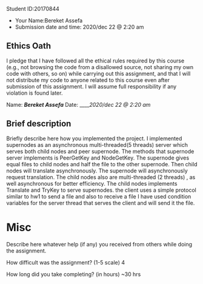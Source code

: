  Student ID:20170844
- Your Name:Bereket Assefa
- Submission date and time: 2020/dec 22 @ 2:20 am

## Ethics Oath
I pledge that I have followed all the ethical rules required by this course (e.g., not browsing the code from a disallowed source, not sharing my own code with others, so on) while carrying out this assignment, and that I will not distribute my code to anyone related to this course even after submission of this assignment. I will assume full responsibility if any violation is found later.

Name: ___Bereket Assefa___
Date: _____2020/dec 22 @ 2:20 am_

## Brief description
Briefly describe here how you implemented the project.
I implemented supernodes as an asynchronous multi-threaded(5 threads) server which serves both child nodes and peer supernode. The methods that supernode server implements is PeerGetKey and NodeGetKey. The supernode gives equal files to child nodes and half the file to the other supernode. Then child nodes will translate asynchronously. The supernode will asynchronously request translation. The child nodes also are multi-threaded (2 threads) , as well asynchronous for better efficiency. The child nodes implements Translate and TryKey to serve supernodes. the client uses a simple protocol similar to hw1 to send a file and also to receive a file I have used condition variables for the server thread that serves the client and will send it the file.

# Misc
Describe here whatever help (if any) you received from others while doing the assignment.

How difficult was the assignment? (1-5 scale) 4

How long did you take completing? (in hours) ~30 hrs